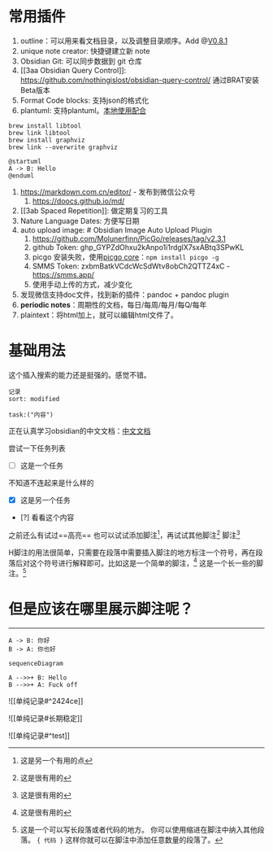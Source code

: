 # 常用插件
1. outline：可以用来看文档目录，以及调整目录顺序。Add @[V0.8.1](https://forum.obsidian.md/t/obsidian-release-v0-8-1/3487)
2. unique note creator: 快捷键建立新 note
3. Obsidian Git: 可以同步数据到 git 仓库
4. [[3aa Obsidian Query Control]]: https://github.com/nothingislost/obsidian-query-control/ 通过BRAT安装Beta版本
5. Format Code blocks: 支持json的格式化
6. plantuml: 支持plantuml。[本地使用配合](https://plantuml.com/zh/download) 
```shell
brew install libtool 
brew link libtool 
brew install graphviz 
brew link --overwrite graphviz
```

```plantuml
@startuml
A -> B: Hello
@enduml
```
1. https://markdown.com.cn/editor/ - 发布到微信公众号
	1. https://doocs.github.io/md/
2. [[3ab Spaced Repetition]]: 做定期复习的工具
3. Nature Language Dates: 方便写日期
4. auto upload image: # Obsidian Image Auto Upload Plugin
	1. https://github.com/Molunerfinn/PicGo/releases/tag/v2.3.1
	2. github Token: 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
	3. picgo 安装失败，使用[picgo core](https://picgo.github.io/PicGo-Core-Doc/zh/guide/getting-started.html#%E5%85%A8%E5%B1%80%E5%AE%89%E8%A3%85)：`npm install picgo -g`
	4. SMMS Token: zxbmBatkVCdcWcSdWtv8obCh2QTTZ4xC  - https://smms.app/
	5. 使用手动上传的方式，减少变化
5. 发现微信支持doc文件，找到新的插件：pandoc + pandoc plugin
6. **periodic notes**：周期性的文档，每日/每周/每月/每Q/每年
7. plaintext：将html加上，就可以编辑html文件了。


# 基础用法


这个插入搜索的能力还是挺强的。感觉不错。
```query
记录
sort: modified
```


```query
task:("内容")
```
正在认真学习obsidian的中文文档：[中文文档](https://publish.obsidian.md/help-zh/%E6%8F%92%E4%BB%B6/%E6%90%9C%E7%B4%A2)

尝试一下任务列表
- [ ] 这是一个任务

不知道不连起来是什么样的
- [x] 这是另一个任务
- [?] 看看这个内容

之前还么有试过==高亮==
也可以试试添加脚注[^脚注1]，再试试其他脚注[^1]
脚注[^1]
[^1]: 这是很有用的
[^脚注1]: 这是另一个有用的点


H脚注的用法很简单，只需要在段落中需要插入脚注的地方标注一个符号，再在段落后对这个符号进行解释即可。比如这是一个简单的脚注，[^1] 这是一个长一些的脚注。[^长脚注] 
[^1]: 很有用！ 
[^长脚注]: 这是一个可以写长段落或者代码的地方。 你可以使用缩进在脚注中纳入其他段落。 `{ 代码 }` 这样你就可以在脚注中添加任意数量的段落了。


# 但是应该在哪里展示脚注呢？





---

```plantuml
A -> B: 你好
B -> A: 你也好
```


```mermaid
sequenceDiagram

A -->>+ B: Hello
B -->>+ A: Fuck off
```


![[单纯记录#^2424ce]]

![[单纯记录#长期稳定]]


![[单纯记录#^test]]

